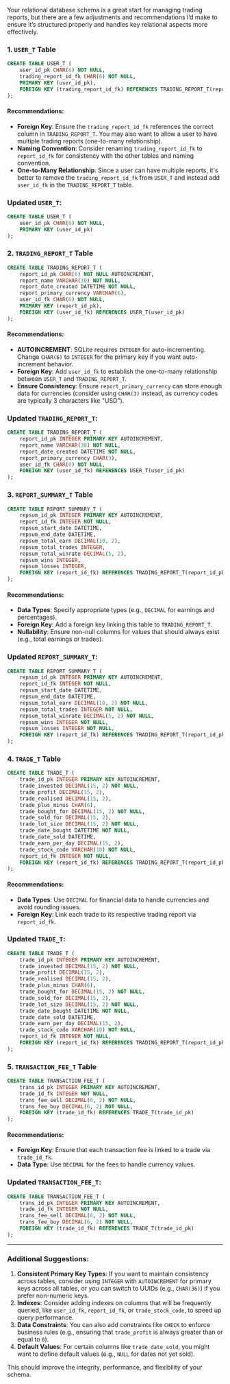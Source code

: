Your relational database schema is a great start for managing trading reports, but there are a few adjustments and recommendations I’d make to ensure it’s structured properly and handles key relational aspects more effectively.

### 1. **`USER_T` Table**

```sql
CREATE TABLE USER_T (
    user_id_pk CHAR(6) NOT NULL,
    trading_report_id_fk CHAR(6) NOT NULL,
    PRIMARY KEY (user_id_pk),
    FOREIGN KEY (trading_report_id_fk) REFERENCES TRADING_REPORT_T(report_id_pk)
);
```

#### Recommendations:

- **Foreign Key**: Ensure the `trading_report_id_fk` references the correct column in `TRADING_REPORT_T`. You may also want to allow a user to have multiple trading reports (one-to-many relationship).
- **Naming Convention**: Consider renaming `trading_report_id_fk` to `report_id_fk` for consistency with the other tables and naming convention.
- **One-to-Many Relationship**: Since a user can have multiple reports, it's better to remove the `trading_report_id_fk` from `USER_T` and instead add `user_id_fk` in the `TRADING_REPORT_T` table.

### Updated `USER_T`:

```sql
CREATE TABLE USER_T (
    user_id_pk CHAR(6) NOT NULL,
    PRIMARY KEY (user_id_pk)
);
```

### 2. **`TRADING_REPORT_T` Table**

```sql
CREATE TABLE TRADING_REPORT_T (
    report_id_pk CHAR(6) NOT NULL AUTOINCREMENT,
    report_name VARCHAR(30) NOT NULL,
    report_date_created DATETIME NOT NULL,
    report_primary_currency VARCHAR(6),
    user_id_fk CHAR(6) NOT NULL,
    PRIMARY KEY (report_id_pk),
    FOREIGN KEY (user_id_fk) REFERENCES USER_T(user_id_pk)
);
```

#### Recommendations:

- **AUTOINCREMENT**: SQLite requires `INTEGER` for auto-incrementing. Change `CHAR(6)` to `INTEGER` for the primary key if you want auto-increment behavior.
- **Foreign Key**: Add `user_id_fk` to establish the one-to-many relationship between `USER_T` and `TRADING_REPORT_T`.
- **Ensure Consistency**: Ensure `report_primary_currency` can store enough data for currencies (consider using `CHAR(3)` instead, as currency codes are typically 3 characters like "USD").

### Updated `TRADING_REPORT_T`:

```sql
CREATE TABLE TRADING_REPORT_T (
    report_id_pk INTEGER PRIMARY KEY AUTOINCREMENT,
    report_name VARCHAR(30) NOT NULL,
    report_date_created DATETIME NOT NULL,
    report_primary_currency CHAR(3),
    user_id_fk CHAR(6) NOT NULL,
    FOREIGN KEY (user_id_fk) REFERENCES USER_T(user_id_pk)
);
```

### 3. **`REPORT_SUMMARY_T` Table**

```sql
CREATE TABLE REPORT_SUMMARY_T (
    repsum_id_pk INTEGER PRIMARY KEY AUTOINCREMENT,
    report_id_fk INTEGER NOT NULL,
    repsum_start_date DATETIME,
    repsum_end_date DATETIME,
    repsum_total_earn DECIMAL(10, 2),
    repsum_total_trades INTEGER,
    repsum_total_winrate DECIMAL(5, 2),
    repsum_wins INTEGER,
    repsum_losses INTEGER,
    FOREIGN KEY (report_id_fk) REFERENCES TRADING_REPORT_T(report_id_pk)
);
```

#### Recommendations:

- **Data Types**: Specify appropriate types (e.g., `DECIMAL` for earnings and percentages).
- **Foreign Key**: Add a foreign key linking this table to `TRADING_REPORT_T`.
- **Nullability**: Ensure non-null columns for values that should always exist (e.g., total earnings or trades).

### Updated `REPORT_SUMMARY_T`:

```sql
CREATE TABLE REPORT_SUMMARY_T (
    repsum_id_pk INTEGER PRIMARY KEY AUTOINCREMENT,
    report_id_fk INTEGER NOT NULL,
    repsum_start_date DATETIME,
    repsum_end_date DATETIME,
    repsum_total_earn DECIMAL(10, 2) NOT NULL,
    repsum_total_trades INTEGER NOT NULL,
    repsum_total_winrate DECIMAL(5, 2) NOT NULL,
    repsum_wins INTEGER NOT NULL,
    repsum_losses INTEGER NOT NULL,
    FOREIGN KEY (report_id_fk) REFERENCES TRADING_REPORT_T(report_id_pk)
);
```

### 4. **`TRADE_T` Table**

```sql
CREATE TABLE TRADE_T (
    trade_id_pk INTEGER PRIMARY KEY AUTOINCREMENT,
    trade_invested DECIMAL(15, 2) NOT NULL,
    trade_profit DECIMAL(15, 2),
    trade_realised DECIMAL(15, 2),
    trade_plus_minus CHAR(6),
    trade_bought_for DECIMAL(15, 2) NOT NULL,
    trade_sold_for DECIMAL(15, 2),
    trade_lot_size DECIMAL(15, 2) NOT NULL,
    trade_date_bought DATETIME NOT NULL,
    trade_date_sold DATETIME,
    trade_earn_per_day DECIMAL(15, 2),
    trade_stock_code VARCHAR(10) NOT NULL,
    report_id_fk INTEGER NOT NULL,
    FOREIGN KEY (report_id_fk) REFERENCES TRADING_REPORT_T(report_id_pk)
);
```

#### Recommendations:

- **Data Types**: Use `DECIMAL` for financial data to handle currencies and avoid rounding issues.
- **Foreign Key**: Link each trade to its respective trading report via `report_id_fk`.

### Updated `TRADE_T`:

```sql
CREATE TABLE TRADE_T (
    trade_id_pk INTEGER PRIMARY KEY AUTOINCREMENT,
    trade_invested DECIMAL(15, 2) NOT NULL,
    trade_profit DECIMAL(15, 2),
    trade_realised DECIMAL(15, 2),
    trade_plus_minus CHAR(6),
    trade_bought_for DECIMAL(15, 2) NOT NULL,
    trade_sold_for DECIMAL(15, 2),
    trade_lot_size DECIMAL(15, 2) NOT NULL,
    trade_date_bought DATETIME NOT NULL,
    trade_date_sold DATETIME,
    trade_earn_per_day DECIMAL(15, 2),
    trade_stock_code VARCHAR(10) NOT NULL,
    report_id_fk INTEGER NOT NULL,
    FOREIGN KEY (report_id_fk) REFERENCES TRADING_REPORT_T(report_id_pk)
);
```

### 5. **`TRANSACTION_FEE_T` Table**

```sql
CREATE TABLE TRANSACTION_FEE_T (
    trans_id_pk INTEGER PRIMARY KEY AUTOINCREMENT,
    trade_id_fk INTEGER NOT NULL,
    trans_fee_sell DECIMAL(6, 2) NOT NULL,
    trans_fee_buy DECIMAL(6, 2) NOT NULL,
    FOREIGN KEY (trade_id_fk) REFERENCES TRADE_T(trade_id_pk)
);
```

#### Recommendations:

- **Foreign Key**: Ensure that each transaction fee is linked to a trade via `trade_id_fk`.
- **Data Type**: Use `DECIMAL` for the fees to handle currency values.

### Updated `TRANSACTION_FEE_T`:

```sql
CREATE TABLE TRANSACTION_FEE_T (
    trans_id_pk INTEGER PRIMARY KEY AUTOINCREMENT,
    trade_id_fk INTEGER NOT NULL,
    trans_fee_sell DECIMAL(6, 2) NOT NULL,
    trans_fee_buy DECIMAL(6, 2) NOT NULL,
    FOREIGN KEY (trade_id_fk) REFERENCES TRADE_T(trade_id_pk)
);
```

---

### Additional Suggestions:

1. **Consistent Primary Key Types**: If you want to maintain consistency across tables, consider using `INTEGER` with `AUTOINCREMENT` for primary keys across all tables, or you can switch to UUIDs (e.g., `CHAR(36)`) if you prefer non-numeric keys.
2. **Indexes**: Consider adding indexes on columns that will be frequently queried, like `user_id_fk`, `report_id_fk`, or `trade_stock_code`, to speed up query performance.
3. **Data Constraints**: You can also add constraints like `CHECK` to enforce business rules (e.g., ensuring that `trade_profit` is always greater than or equal to `0`).
4. **Default Values**: For certain columns like `trade_date_sold`, you might want to define default values (e.g., `NULL` for dates not yet sold).

This should improve the integrity, performance, and flexibility of your schema.
